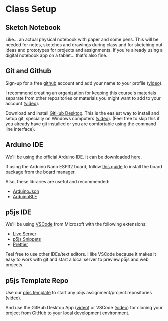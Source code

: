 ---
---
# Class Setup

## Sketch Notebook

Like... an actual physical notebook with paper and some pens. This will be needed for notes, sketches and drawings during class and for sketching out ideas and prototypes for projects and assignments. If you're already using a digital notebook app on a tablet... that's also fine.

## Git and Github

Sign-up for a free [github](https://github.com) account and add your name to your profile ([video](https://www.youtube.com/watch?v=ZVRuPO8nCLA)).

I recommend creating an organization for keeping this course's materials separate from other repositories or materials you might want to add to your account ([video](https://www.youtube.com/watch?v=wnFm5fYGzso)).

Download and install [GitHub Desktop](https://desktop.github.com/). This is the easiest way to install and setup git, specially on Windows computers ([video](https://www.youtube.com/watch?v=dN5A0kDdCwk)). (Feel free to skip this if you already have git installed or you are comfortable using the command line interface).

## Arduino IDE

We'll be using the official Arduino IDE. It can be downloaded [here](https://www.arduino.cc/en/software).

If using the Arduino Nano ESP32 board, follow [this guide](https://docs.arduino.cc/tutorials/nano-esp32/getting-started-nano-esp32) to install the board package from the board manager.

Also, these libraries are useful and recommended:

- [ArduinoJson](https://arduinojson.org/)
- [ArduinoBLE](https://www.arduino.cc/reference/en/libraries/arduinoble/)

## p5js IDE

We'll be using [VSCode](https://code.visualstudio.com/) from Microsoft with the following extensions:

- [Live Server](https://marketplace.visualstudio.com/items?itemName=ritwickdey.LiveServer)
- [p5js Snippets](https://marketplace.visualstudio.com/items?itemName=acidic9.p5js-snippets)
- [Prettier](https://marketplace.visualstudio.com/items?itemName=esbenp.prettier-vscode)

Feel free to use other IDEs/text editors. I like VSCode because it makes it easy to work with git and start a local server to preview p5js and web projects.

## p5js Template Repo

Use our [p5js template](https://github.com/DM-GY-6063-2024F-B/p5js-template) to start any p5js assignment/project repositories ([video](https://www.youtube.com/watch?v=CDNc-epGz58)).

And use the GitHub Desktop App ([video](https://www.youtube.com/watch?v=oFhtTo2x96Q)) or VSCode ([video](https://www.youtube.com/watch?v=ftxObLqN69k)) for cloning your project from GitHub to your local development environment.
